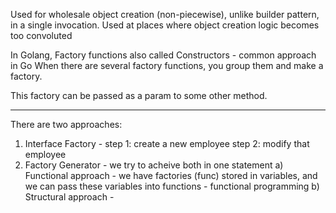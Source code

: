 Used for wholesale object creation (non-piecewise), unlike builder pattern, in a single invocation.
Used at places where object creation logic becomes too convoluted

In Golang, Factory functions also called Constructors - common approach in Go
When there are several factory functions, you group them and make a factory.

This factory can be passed as a param to some other method.

---------------------

There are two approaches:

1. Interface Factory -  step 1: create a new employee step 2: modify that employee
2. Factory Generator - we try to acheive both in one statement
    a) Functional approach
        - we have factories (func) stored in variables, and we can pass these variables into functions - functional programming
    b) Structural approach
        - 
